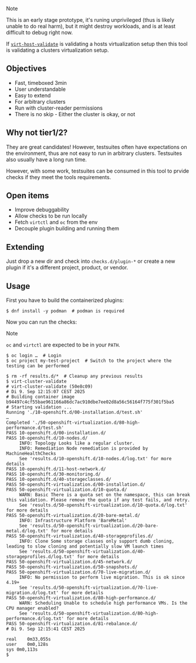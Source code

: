
> [!NOTE]
> This is an early stage prototype, it's runing unprivileged (thus is likely unable to do real harm),
> but it might destroy workloads, and is at least difficult to debug right now.

If [`virt-host-validate`](https://libvirt.org/manpages/virt-host-validate.html) is validating a hosts virtualization setup
then this tool is validating a clusters virtualization setup.

## Objectives

* Fast, timeboxed 3min
* User understandable
* Easy to extend
* For arbitrary clusters
* Run with cluster-reader permissions
* There is no skip - Either the cluster is okay, or not

## Why not tier1/2?

They are great candidates!
However, testsuites often have expectations on the environment, thus are not easy to run in arbitrary clusters.
Testsuites also usually have a long run time.

However, with some work, testsuites can be consumed in this tool to prvide checks if they meet the tools requirements.

## Open items

- Improve debuggability
- Allow checks to be run locally
- Fetch `virtctl` and `oc` from the env
- Decouple plugin building and running them

## Extending

Just drop a new dir and check into `checks.d/plugin-*` or create a new plugin if it's a different project, product, or vendor.

## Usage

First you have to build the containerized plugins:

```console
$ dnf install -y podman  # podman is required
```

Now you can run the checks:

> [!NOTE]
> `oc` and `virtctl` are expected to be in your `PATH`.

```console
$ oc login …  # Login
$ oc project my-test-project  # Switch to the project where the testing can be performed

$ rm -rf results.d/*  # Cleanup any previous results
$ virt-cluster-validate
# virt-cluster-validate (50e8c09)
# Di 9. Sep 12:15:07 CEST 2025
# Building container image
b94497c4cf55bae961166a86dc7ac910dbe7ee02d8a56c56164f775f301f5ba5
# Starting validation ...
Running './10-openshift.d/00-installation.d/test.sh'
…
Completed './50-openshift-virtualization.d/80-high-performance.d/test.sh'
PASS 10-openshift.d/00-installation.d/
PASS 10-openshift.d/10-nodes.d/
     INFO: Topology Looks like a regular cluster.
     INFO: Remediation Node remediation is provided by MachineHealthChecks
     See 'results.d/10-openshift.d/10-nodes.d/log.txt' for more details
PASS 10-openshift.d/11-host-network.d/
PASS 10-openshift.d/30-monitoring.d/
PASS 10-openshift.d/40-storageclasses.d/
PASS 50-openshift-virtualization.d/00-installation.d/
PASS 50-openshift-virtualization.d/10-quota.d/
     WARN: Basic There is a quota set on the namespace, this can break this validation. Please remove the quota if any test fails, and retry.
     See 'results.d/50-openshift-virtualization.d/10-quota.d/log.txt' for more details
PASS 50-openshift-virtualization.d/20-bare-metal.d/
     INFO: Infrastructure Platform 'BareMetal'
     See 'results.d/50-openshift-virtualization.d/20-bare-metal.d/log.txt' for more details
PASS 50-openshift-virtualization.d/40-storageprofiles.d/
     INFO: Clone Some storage classes only support dumb cloning, leading to slow cloning and potentially slow VM launch times
     See 'results.d/50-openshift-virtualization.d/40-storageprofiles.d/log.txt' for more details
PASS 50-openshift-virtualization.d/45-network.d/
PASS 50-openshift-virtualization.d/50-snapshots.d/
PASS 50-openshift-virtualization.d/70-live-migration.d/
     INFO: No permission to perform live migration. This is ok since 4.19+
     See 'results.d/50-openshift-virtualization.d/70-live-migration.d/log.txt' for more details
PASS 50-openshift-virtualization.d/80-high-performance.d/
     WARN: Scheduling Unable to schedule high performance VMs. Is the CPU manager enabled?
     See 'results.d/50-openshift-virtualization.d/80-high-performance.d/log.txt' for more details
PASS 50-openshift-virtualization.d/81-rebalance.d/
# Di 9. Sep 12:15:41 CEST 2025

real	0m33,055s
user	0m0,128s
sys	0m0,113s
$
```
